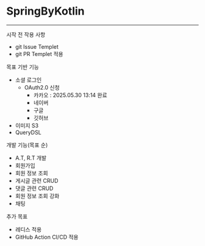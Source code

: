 # SpringByKotlin
<hr>

시작 전 작용 사항
  - git Issue Templet
  - git PR Templet 적용

목표
기반 기능
  - 소셜 로그인
    - OAuth2.0 신청 
      - 카카오 : 2025.05.30 13:14 완료
      - 네이버
      - 구글
      - 깃허브
  - 이미지 S3
  - QueryDSL

개발 기능(목표 순)
  - A.T, R.T 개발
  - 회원가입
  - 회원 정보 조회
  - 게시글 관련 CRUD
  - 댓글 관련 CRUD
  - 회원 정보 조회 강화
  - 채팅

추가 목표
  - 레디스 적용
  - GitHub Action CI/CD 적용

